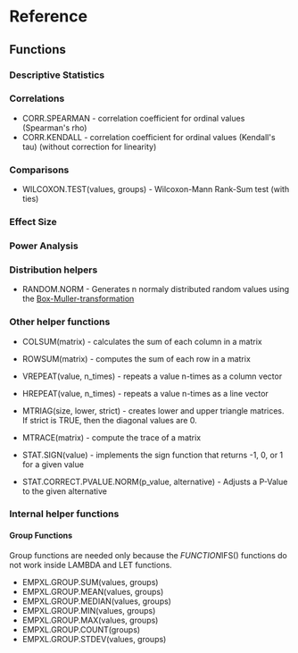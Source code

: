 # Reference

## Functions

### Descriptive Statistics

### Correlations

- CORR.SPEARMAN - correlation coefficient for ordinal values (Spearman's rho)
- CORR.KENDALL - correlation coefficient for ordinal values (Kendall's tau) (without correction for linearity)

### Comparisons

- WILCOXON.TEST(values, groups) - Wilcoxon-Mann Rank-Sum test (with ties)

### Effect Size

### Power Analysis

### Distribution helpers

- RANDOM.NORM    - Generates n normaly distributed random values using the [Box-Muller-transformation](https://en.wikipedia.org/wiki/Box%E2%80%93Muller_transform)

### Other helper functions

- COLSUM(matrix) - calculates the sum of each column in a matrix
- ROWSUM(matrix) - computes the sum of each row in a matrix

- VREPEAT(value, n_times) - repeats a value n-times as a column vector
- HREPEAT(value, n_times) - repeats a value n-times as a line vector

- MTRIAG(size, lower, strict) - creates lower and upper triangle matrices. If strict is TRUE, then the diagonal values are 0.
- MTRACE(matrix) - compute the trace of a matrix

- STAT.SIGN(value) - implements the sign function that returns -1, 0, or 1 for a given value


- STAT.CORRECT.PVALUE.NORM(p_value, alternative) - Adjusts a P-Value to the given alternative


### Internal helper functions

#### Group Functions

Group functions are needed only because the *FUNCTION*IFS() functions do not work inside LAMBDA and LET functions.

- EMPXL.GROUP.SUM(values, groups)
- EMPXL.GROUP.MEAN(values, groups)
- EMPXL.GROUP.MEDIAN(values, groups)
- EMPXL.GROUP.MIN(values, groups)
- EMPXL.GROUP.MAX(values, groups)
- EMPXL.GROUP.COUNT(groups)
- EMPXL.GROUP.STDEV(values, groups)
